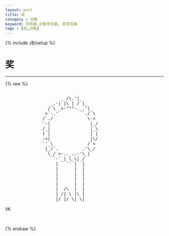 ```yaml
---
layout: post
title: 奖
category : 对象
keyword: 字符画,对象字符画, 奖字符画
tags : [奖,对象]
---
```

{% include JB/setup %}
# 奖
---
{% raw %}
<pre>

                     _ /\.&#039;|_
                 _.-| |\ | / |_
                / \ _&gt;-&quot;&quot;&quot;-._.&#039;|_
               &gt;`-.&#039;         `./ \
              /`./             \-&lt;
              `-|               |_/
              /_|               |_\
              ) |               | |
              -&lt;|               |\/
              `&#039;_\             /`&lt;
               |_/`.         .&#039;\_/
                \_/ &gt;-.._..-&#039;\_|
                  `-`_| \_\|_/
                   |   `&#039; |  |
                   |      |  |
                   |      |  |
                   |      |  |
                   |      |  |
                   |  /\  |  |
                   | /| \ |\ |
                   |/ |/ \| \|

VK

 </pre>
{% endraw %}
